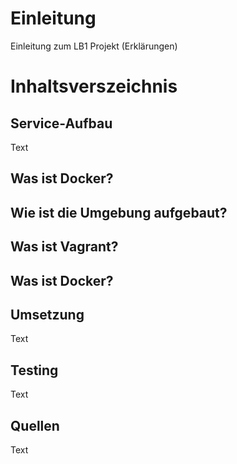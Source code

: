 # Einleitung
Einleitung zum LB1 Projekt (Erklärungen)

# Inhaltsverszeichnis

## Service-Aufbau 
Text

## Was ist Docker?

## Wie ist die Umgebung aufgebaut?

## Was ist Vagrant?

## Was ist Docker?

## Umsetzung
Text

## Testing
Text

## Quellen
Text